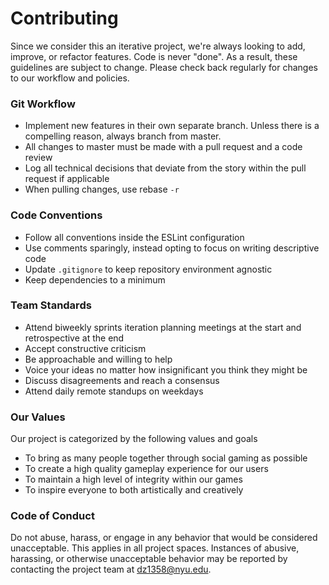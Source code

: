 # Contributing
Since we consider this an iterative project, we're always looking to add,
improve, or refactor features. Code is never "done". As a result, these
guidelines are subject to change. Please check back regularly for changes
to our workflow and policies.

### Git Workflow
- Implement new features in their own separate branch. Unless there is a
compelling reason, always branch from master.
- All changes to master must be made with a pull request and a code review
- Log all technical decisions that deviate from the story within the pull 
request if applicable
- When pulling changes, use rebase `-r` 

### Code Conventions
- Follow all conventions inside the ESLint configuration
- Use comments sparingly, instead opting to focus on writing descriptive code
- Update `.gitignore` to keep repository environment agnostic
- Keep dependencies to a minimum

### Team Standards
- Attend biweekly sprints iteration planning meetings at the start and 
retrospective at the end
- Accept constructive criticism
- Be approachable and willing to help
- Voice your ideas no matter how insignificant you think they might be
- Discuss disagreements and reach a consensus
- Attend daily remote standups on weekdays  

### Our Values
Our project is categorized by the following values and goals
- To bring as many people together through social gaming as possible
- To create a high quality gameplay experience for our users
- To maintain a high level of integrity within our games
- To inspire everyone to both artistically and creatively

### Code of Conduct
Do not abuse, harass, or engage in any behavior that would be considered 
unacceptable. This applies in all project spaces. Instances of abusive, 
harassing, or otherwise unacceptable behavior may be reported by contacting 
the project team at dz1358@nyu.edu.
